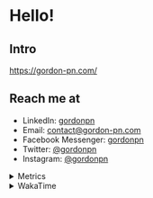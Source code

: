 # Hello!

## Intro

<https://gordon-pn.com/>

## Reach me at

- LinkedIn: [gordonpn](https://www.linkedin.com/in/gordonpn/)
- Email: [contact@gordon-pn.com](mailto:contact@gordon-pn.com)
- Facebook Messenger: [gordonpn](https://www.messenger.com/t/Gordonpn)
- Twitter: [@gordonpn](https://twitter.com/Gordonpn)
- Instagram: [@gordonpn](https://www.instagram.com/gordonpn/)

<details>
  <summary>Metrics</summary>

  <img align="center" src="https://github.com/gordonpn/gordonpn/blob/master/github-metrics.svg" alt="GitHub Metrics">

</details>

<details>
  <summary>WakaTime</summary>

  <!--START_SECTION:waka-->
📊 **This Week I Spent My Time On** 

```text
💬 Programming Languages: 
Other                    16 hrs 9 mins       ███████████████████████░░   92.47 % 
Java                     40 mins             █░░░░░░░░░░░░░░░░░░░░░░░░   03.81 % 
textmate                 17 mins             ░░░░░░░░░░░░░░░░░░░░░░░░░   01.66 % 
Python                   9 mins              ░░░░░░░░░░░░░░░░░░░░░░░░░   00.95 % 
Brazil Dependency Config 2 mins              ░░░░░░░░░░░░░░░░░░░░░░░░░   00.27 % 

🔥 Editors: 
Chrome                   9 hrs 42 mins       ██████████████░░░░░░░░░░░   55.53 % 
Slack                    3 hrs 6 mins        ████░░░░░░░░░░░░░░░░░░░░░   17.81 % 
IntelliJ IDEA            1 hr 5 mins         ██░░░░░░░░░░░░░░░░░░░░░░░   06.21 % 
iTerm2                   57 mins             █░░░░░░░░░░░░░░░░░░░░░░░░   05.52 % 
Firefox                  39 mins             █░░░░░░░░░░░░░░░░░░░░░░░░   03.75 % 
```


 Last Updated on 14/10/2025 10:26:41 UTC
<!--END_SECTION:waka-->
</details>
